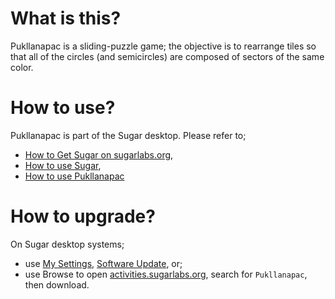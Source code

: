 What is this?
=============

Pukllanapac is a sliding-puzzle game; the objective is to rearrange tiles so that all of the circles (and semicircles) are composed of sectors of the same color.

How to use?
===========

Pukllanapac is part of the Sugar desktop.  Please refer to;

* [How to Get Sugar on sugarlabs.org](https://sugarlabs.org/),
* [How to use Sugar](https://help.sugarlabs.org/),
* [How to use Pukllanapac](https://help.sugarlabs.org/pukllanapac.html)

How to upgrade?
===============

On Sugar desktop systems;
* use [My Settings](https://help.sugarlabs.org/my_settings.html), [Software Update](https://help.sugarlabs.org/my_settings.html#software-update), or;
* use Browse to open [activities.sugarlabs.org](https://activities.sugarlabs.org/), search for `Pukllanapac`, then download.
